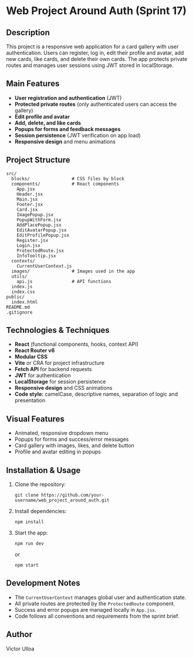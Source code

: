 # Web Project Around Auth (Sprint 17)

## Description

This project is a responsive web application for a card gallery with user authentication. Users can register, log in, edit their profile and avatar, add new cards, like cards, and delete their own cards. The app protects private routes and manages user sessions using JWT stored in localStorage.

## Main Features

- **User registration and authentication** (JWT)
- **Protected private routes** (only authenticated users can access the gallery)
- **Edit profile and avatar**
- **Add, delete, and like cards**
- **Popups for forms and feedback messages**
- **Session persistence** (JWT verification on app load)
- **Responsive design** and menu animations

## Project Structure

```
src/
  blocks/                # CSS files by block
  components/            # React components
    App.jsx
    Header.jsx
    Main.jsx
    Footer.jsx
    Card.jsx
    ImagePopup.jsx
    PopupWithForm.jsx
    AddPlacePopup.jsx
    EditAvatarPopup.jsx
    EditProfilePopup.jsx
    Register.jsx
    Login.jsx
    ProtectedRoute.jsx
    InfoTooltip.jsx
  contexts/
    CurrentUserContext.js
  images/                # Images used in the app
  utils/
    api.js               # API functions
  index.js
  index.css
public/
  index.html
README.md
.gitignore
```

## Technologies & Techniques

- **React** (functional components, hooks, context API)
- **React Router v6**
- **Modular CSS**
- **Vite** or CRA for project infrastructure
- **Fetch API** for backend requests
- **JWT** for authentication
- **LocalStorage** for session persistence
- **Responsive design** and CSS animations
- **Code style:** camelCase, descriptive names, separation of logic and presentation

## Visual Features

- Animated, responsive dropdown menu
- Popups for forms and success/error messages
- Card gallery with images, likes, and delete button
- Profile and avatar editing in popups

## Installation & Usage

1. Clone the repository:
   ```
   git clone https://github.com/your-username/web_project_around_auth.git
   ```
2. Install dependencies:
   ```
   npm install
   ```
3. Start the app:
   ```
   npm run dev
   ```
   or
   ```
   npm start
   ```

## Development Notes

- The `CurrentUserContext` manages global user and authentication state.
- All private routes are protected by the `ProtectedRoute` component.
- Success and error popups are managed locally in `App.jsx`.
- Code follows all conventions and requirements from the sprint brief.

## Author

Victor Ulloa
